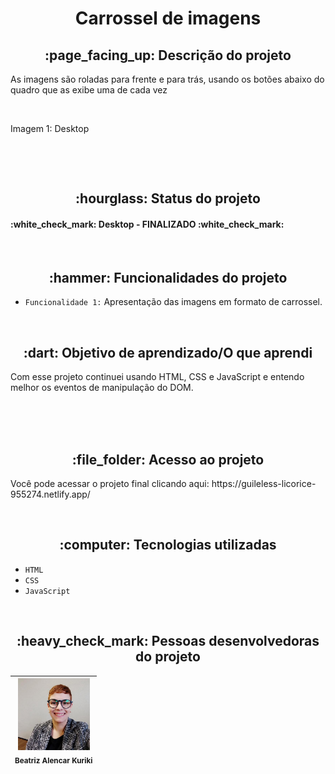 <h1 align="center"> Carrossel de imagens</h1>

<h2 align="center">:page_facing_up: Descrição do projeto </h2>
<p> As imagens são roladas para frente e para trás, usando os botões abaixo do quadro que as exibe uma de cada vez </p>

<br>

<p>Imagem 1: Desktop</p>
<p align="center"><img src="" width:1000></p>

<br>
<h2 align="center">:hourglass: Status do projeto </h2>
<h4> :white_check_mark: Desktop - FINALIZADO :white_check_mark: </h4>


<br>
<h2 align="center">:hammer: Funcionalidades do projeto </h2>

- ``Funcionalidade 1:`` Apresentação das imagens em formato de carrossel.

<br>
<h2 align="center"> :dart: Objetivo de aprendizado/O que aprendi </h2>
<p>Com esse projeto continuei usando HTML, CSS e JavaScript e entendo melhor os eventos de manipulação do DOM. </p>

<br>
<br>




<br>
<h2 align="center"> :file_folder: Acesso ao projeto </h2>
<p> Você pode acessar o projeto final clicando aqui: https://guileless-licorice-955274.netlify.app/</p>
<br>
<h2 align="center"> :computer: Tecnologias utilizadas </h2>

- ``HTML``
- ``CSS``
- ``JavaScript``

<br>
<h2 align="center"> :heavy_check_mark: Pessoas desenvolvedoras do projeto </h2>

| <img src="https://github.com/BeatrizKuriki/SistemaEnvioDeEmail/blob/main/assets/beatrizdev.jpg" width=115><br><sub>Beatriz Alencar Kuriki</sub> | 
| :---: |



